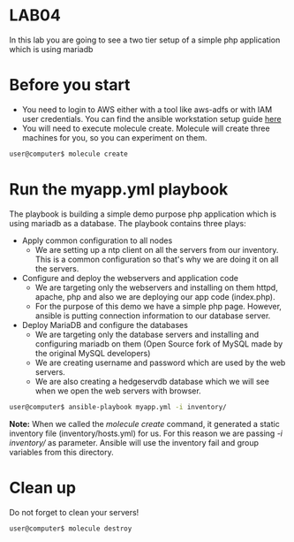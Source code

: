 # LAB04
In this lab you are going to see a two tier setup of a simple php application which is using mariadb

# Before you start
* You need to login to AWS either with a tool like aws-adfs or with IAM user credentials. You can find the ansible workstation setup guide [here](../../WORKSTATION.md)
* You will need to execute molecule create. Molecule will create three machines for you, so you can experiment on them.

```bash
user@computer$ molecule create
```

# Run the myapp.yml playbook
The playbook is building a simple demo purpose php application which is using mariadb as a database. The playbook contains three plays:
* Apply common configuration to all nodes
  * We are setting up a ntp client on all the servers from our inventory. This is a common configuration so that's why we are doing it on all the servers.
* Configure and deploy the webservers and application code
  * We are targeting only the webservers and installing on them httpd, apache, php and also we are deploying our app code (index.php). 
  * For the purpose of this demo we have a simple php page. However, ansible is putting connection information to our database server.
* Deploy MariaDB and configure the databases
  * We are targeting only the database servers and installing and configuring mariadb on them (Open Source fork of MySQL made by the original MySQL developers)
  * We are creating username and password which are used by the web servers.
  * We are also creating a hedgeservdb database which we will see when we open the web servers with browser.

```bash
user@computer$ ansible-playbook myapp.yml -i inventory/
```
**Note:** When we called the *molecule create* command, it generated a static inventory file (inventory/hosts.yml) for us. For this reason we are passing *-i inventory/* as parameter. Ansible will use the inventory fail and group variables from this directory.

# Clean up
Do not forget to clean your servers!
```bash
user@computer$ molecule destroy
```